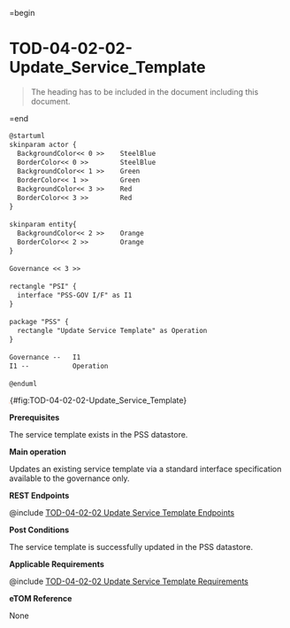 =begin

# TOD-04-02-02-Update_Service_Template

> The heading has to be included in the document including this document.

=end

```plantuml
@startuml
skinparam actor {
  BackgroundColor<< 0 >> 	SteelBlue
  BorderColor<< 0 >> 		SteelBlue
  BackgroundColor<< 1 >> 	Green
  BorderColor<< 1 >> 		Green
  BackgroundColor<< 3 >> 	Red
  BorderColor<< 3 >> 		Red
}

skinparam entity{
  BackgroundColor<< 2 >> 	Orange
  BorderColor<< 2 >> 		Orange
}

Governance << 3 >>

rectangle "PSI" {
  interface "PSS-GOV I/F" as I1
}

package "PSS" {
  rectangle "Update Service Template" as Operation
}

Governance --   I1
I1 --           Operation

@enduml

```

![**TOD-04-02-02**: Update Service Template](../../common/pixel.png){#fig:TOD-04-02-02-Update_Service_Template}

**Prerequisites**

The service template exists in the PSS datastore.

**Main operation**

Updates an existing service template via a standard interface specification available to the governance only.

**REST Endpoints**

@include [TOD-04-02-02 Update Service Template Endpoints](endpoints/TOD-04-02-02-Update_Service_Template-endpoints.md)

**Post Conditions**

The service template is successfully updated in the PSS datastore.

**Applicable Requirements**

@include [TOD-04-02-02 Update Service Template Requirements](requirements/TOD-04-02-02-Update_Service_Template-requirements.md)

**eTOM Reference**

None
